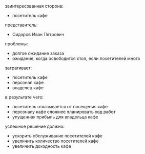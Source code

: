 заинтересованная сторона:
 - посетитель кафе

представитель:
 - Сидоров Иван Петрович

проблемы:
 - долгое ожидание заказа
 - ожидание, когда освободится стол, если посетителей много

затрагивает:
 - посетитель кафе
 - персонал кафе
 - владелец кафе

в результате чего:
 - посетитель отказывается от посещения кафе
 - персоналу кафе сложнее планировать ход работ
 - упущенная прибыль для владельца кафе

успешное решение должно:
 - ускорить обслуживание посетителей кафе
 - увеличить количество посетителей кафе
 - увеличить доходность кафе
